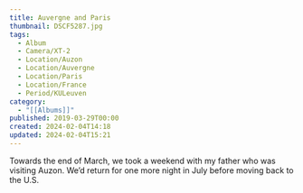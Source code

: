 ```yaml
---
title: Auvergne and Paris
thumbnail: DSCF5287.jpg
tags:
  - Album
  - Camera/XT-2
  - Location/Auzon
  - Location/Auvergne
  - Location/Paris
  - Location/France
  - Period/KULeuven
category:
  - "[[Albums]]"
published: 2019-03-29T00:00
created: 2024-02-04T14:18
updated: 2024-02-04T15:21
---
```

Towards the end of March, we took a weekend with my father who was visiting Auzon. We’d return for one more night in July before moving back to the U.S.
